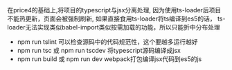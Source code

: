 在price4的基础上,将项目的typescript与jsx分离处理,
因为使用ts-loader后项目不能热更新，页面会被强制刷新,
如果直接食用ts-loader将ts编译到es5的话，
ts-loader无法实现类似babel-import类似按需加载的功能，所以只能折中分布处理

- npm run tslint 可以检查源码中的代码规范性，这个要越多运行越好
- npm run tsc 或 npm run tscdev  将typescript源码编译成jsx
- npm run build 或 npm run dev   webpack打包编译jsx代码到es5的js